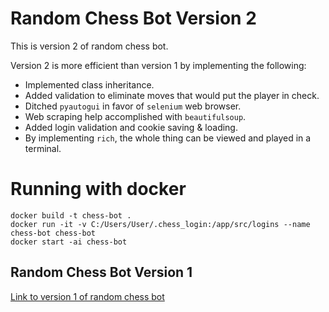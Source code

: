 # Random Chess Bot Version 2
This is version 2 of random chess bot.

Version 2 is more efficient than version 1 by implementing the following:
- Implemented class inheritance.
- Added validation to eliminate moves that would put the player in check.
- Ditched `pyautogui` in favor of `selenium` web browser.
- Web scraping help accomplished with `beautifulsoup`.
- Added login validation and cookie saving & loading.
- By implementing `rich`, the whole thing can be viewed and played in a terminal.

# Running with docker
```
docker build -t chess-bot .
docker run -it -v C:/Users/User/.chess_login:/app/src/logins --name chess-bot chess-bot
docker start -ai chess-bot
```

## Random Chess Bot Version 1
[Link to version 1 of random chess bot](https://github.com/Jampamane/Random_Chess_1.0)
